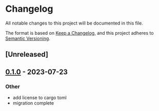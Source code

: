 # Changelog
All notable changes to this project will be documented in this file.

The format is based on [Keep a Changelog](https://keepachangelog.com/en/1.0.0/),
and this project adheres to [Semantic Versioning](https://semver.org/spec/v2.0.0.html).

## [Unreleased]

## [0.1.0](https://github.com/BadBoiLabs/Cannon-rs/releases/tag/preimage-server-v0.1.0) - 2023-07-23

### Other
- add license to cargo toml
- migration complete

